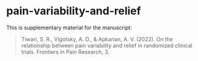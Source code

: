 # pain-variability-and-relief
This is supplementary material for the manuscript: 

> Tiwari, S. R., Vigotsky, A. D., &amp; Apkarian, A. V. (2022). On the relationship between pain variability and relief in randomized clinical trials. Frontiers in Pain Research, 3.

